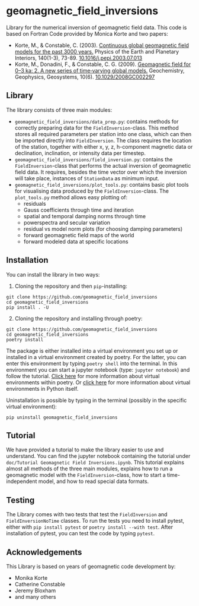 # geomagnetic_field_inversions
Library for the numerical inversion of geomagnetic field data. This code is based on Fortran Code provided by Monica Korte and two papers:
- Korte, M., & Constable, C. (2003). [Continuous global geomagnetic field models for the past 3000 years.](https://www.sciencedirect.com/science/article/pii/S0031920103001651) Physics of the Earth and Planetary Interiors, 140(1-3), 73-89. [10.1016/j.pepi.2003.07.013](https://doi.org/10.1016/j.pepi.2003.07.013)
- Korte, M., Donadini, F., & Constable, C. G. (2009). [Geomagnetic field for 0–3 ka: 2. A new series of time‐varying global models.](https://agupubs.onlinelibrary.wiley.com/doi/full/10.1029/2008GC002297) Geochemistry, Geophysics, Geosystems, 10(6). [10.1029/2008GC002297](https://doi.org/10.1029/2008GC002297)

## Library
The library consists of three main modules:
- `geomagnetic_field_inversions/data_prep.py`: contains methods for correctly preparing data for the `FieldInversion`-class. This method stores all required parameters per station into one class, which can then be imported directly into `FieldInversion`. The class requires the location of the station, together with either x, y, z, h-component magnetic data or declination, inclination, or intensity data per timestep. 
- `geomagnetic_field_inversions/field_inversion.py`: contains the `FieldInversion`-class that performs the actual inversion of geomagnetic field data. It requires, besides the time vector over which the inversion will take place, instances of `StationData` as minimum input.
- `geomagnetic_field_inversions/plot_tools.py`: contains basic plot tools for visualising data produced by the `FieldInversion`-class.
The `plot_tools.py` method allows easy plotting of:
  - residuals
  - Gauss coefficients through time and iteration
  - spatial and temporal damping norms through time
  - powerspectra and secular variation
  - residual vs model norm plots (for choosing damping parameters)
  - forward geomagnetic field maps of the world
  - forward modeled data at specific locations

## Installation
You can install the library in two ways:
1. Cloning the repository and then `pip`-installing:
```
git clone https://github.com/geomagnetic_field_inversions
cd geomagnetic_field_inversions
pip install . -U
```

2. Cloning the repository and installing through poetry:
```
git clone https://github.com/geomagnetic_field_inversions
cd geomagnetic_field_inversions
poetry install
```
The package is either installed into a virtual environment you set up or installed in a virtual environment created by poetry. For the latter, you can enter this environment by typing `poetry shell` into the terminal. In this environment you can start a jupyter notebook (type: `jupyter notebook`) and follow the tutorial. [Click here](https://python-poetry.org/docs/basic-usage/#using-your-virtual-environment) for more information about virtual environments within poetry. Or [click here](https://docs.python.org/3/library/venv.html) for more information about virtual environments in Python itself.

Uninstallation is possible by typing in the terminal (possibly in the specific virtual environment):
```
pip uninstall geomagnetic_field_inversions
```
## Tutorial
We have provided a tutorial to make the library easier to use and understand. You can find the jupyter notebook containing the tutorial under `doc/Tutorial Geomagnetic Field Inversions.ipynb`.
This tutorial explains almost all methods of the three main modules, explains how to run a geomagnetic model with the `FieldInversion`-class, how to start a time-independent model, and how to read special data formats.

## Testing
The Library comes with two tests that test the `FieldInversion` and `FieldInversionNoTime` classes. To run the tests you need to install pytest, either with `pip install pytest` or `poetry install --with test`.
After installation of pytest, you can test the code by typing `pytest`.

## Acknowledgements
This Library is based on years of geomagnetic code development by:
- Monika Korte
- Catherine Constable
- Jeremy Bloxham
- and many others
